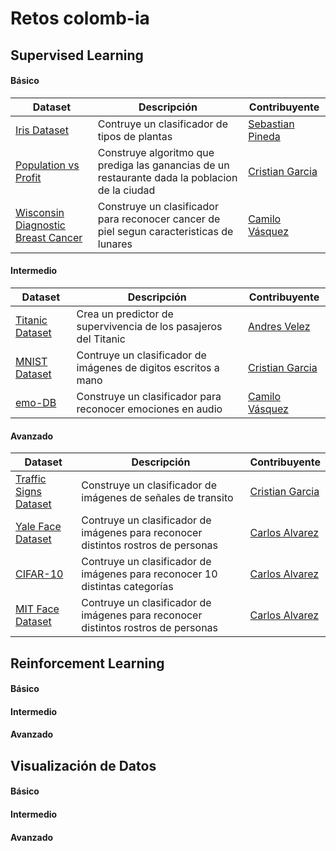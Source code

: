 # Retos colomb-ia

## Supervised Learning
#### Básico
| Dataset | Descripción | Contribuyente |
| - | - | - |
| [Iris Dataset](https://github.com/colomb-ia/supervised-basico-iris) | Contruye un clasificador de tipos de plantas | [Sebastian Pineda](https://github.com/sebastianpinedaar) |
| [Population vs Profit](https://github.com/colomb-ia/supervised-basico-population-vs-profit-1d) | Construye algoritmo que prediga las ganancias de un restaurante dada la poblacion de la ciudad | [Cristian Garcia](https://github.com/cgarciae) |
| [Wisconsin Diagnostic Breast Cancer](https://github.com/jcvasquezc/supervised-cancer) | Construye un clasificador para reconocer cancer de piel segun caracteristicas de lunares | [Camilo Vásquez](https://github.com/jcvasquezc) |


#### Intermedio
| Dataset | Descripción | Contribuyente |
| - | - | - |
| [Titanic Dataset](https://github.com/colomb-ia/supervised-intermedio-titanic) | Crea un predictor de supervivencia de los pasajeros del Titanic | [Andres Velez](https://github.com/anvelezec) |
| [MNIST Dataset](https://github.com/colomb-ia/supervised-intermedio-mnist) | Contruye un clasificador de imágenes de digitos escritos a mano | [Cristian Garcia](https://github.com/cgarciae) |
| [emo-DB](https://github.com/jcvasquezc/colomb-ia-supervised-emoDB) | Construye un clasificador para reconocer emociones en audio | [Camilo Vásquez](https://github.com/jcvasquezc) |


#### Avanzado
| Dataset | Descripción | Contribuyente |
| - | - | - |
| [Traffic Signs Dataset](https://github.com/colomb-ia/supervised-avanzado-german-traffic-signs) | Construye un clasificador de imágenes de señales de transito | [Cristian Garcia](https://github.com/cgarciae) |
| [Yale Face Dataset](https://github.com/colomb-ia/supervised-avanzado-yale-face-recognition) | Contruye un clasificador de imágenes para reconocer distintos rostros de personas | [Carlos Alvarez](https://github.com/charlielito/) |
| [CIFAR-10](https://github.com/colomb-ia/supervised-avanzado-cifar10) | Contruye un clasificador de imágenes para reconocer 10 distintas categorías | [Carlos Alvarez](https://github.com/charlielito/) |
| [MIT Face Dataset](https://github.com/colomb-ia/supervised-avanzado-mit-face-recognition) | Contruye un clasificador de imágenes para reconocer distintos rostros de personas  | [Carlos Alvarez](https://github.com/charlielito/) |

## Reinforcement Learning
#### Básico
#### Intermedio
#### Avanzado

## Visualización de Datos
#### Básico
#### Intermedio
#### Avanzado
